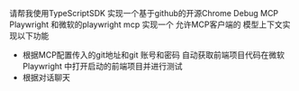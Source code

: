 请帮我使用TypeScriptSDK 实现一个基于github的开源Chrome Debug MCP Playwright 和微软的playwright mcp 实现一个 允许MCP客户端的 模型上下文实现以下功能

- 根据MCP配置传入的git地址和git 账号和密码 自动获取前端项目代码在微软 Playwright 中打开启动的前端项目并进行测试
- 根据对话聊天
